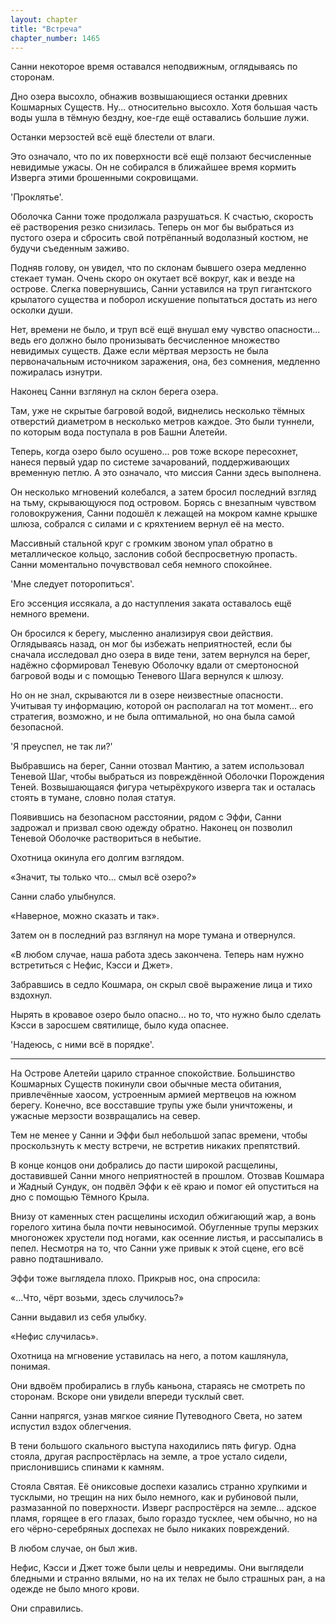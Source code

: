 ```yaml
---
layout: chapter
title: "Встреча"
chapter_number: 1465
---
```




Санни некоторое время оставался неподвижным, оглядываясь по сторонам.

Дно озера высохло, обнажив возвышающиеся останки древних Кошмарных Существ. Ну... относительно высохло. Хотя большая часть воды ушла в тёмную бездну, кое-где ещё оставались большие лужи.

Останки мерзостей всё ещё блестели от влаги.

Это означало, что по их поверхности всё ещё ползают бесчисленные невидимые ужасы. Он не собирался в ближайшее время кормить Изверга этими брошенными сокровищами.

'Проклятье'.

Оболочка Санни тоже продолжала разрушаться. К счастью, скорость её растворения резко снизилась. Теперь он мог бы выбраться из пустого озера и сбросить свой потрёпанный водолазный костюм, не будучи съеденным заживо.

Подняв голову, он увидел, что по склонам бывшего озера медленно стекает туман. Очень скоро он окутает всё вокруг, как и везде на острове. Слегка повернувшись, Санни уставился на труп гигантского крылатого существа и поборол искушение попытаться достать из него осколки души.

Нет, времени не было, и труп всё ещё внушал ему чувство опасности... ведь его должно было пронизывать бесчисленное множество невидимых существ. Даже если мёртвая мерзость не была первоначальным источником заражения, она, без сомнения, медленно пожиралась изнутри.

Наконец Санни взглянул на склон берега озера.

Там, уже не скрытые багровой водой, виднелись несколько тёмных отверстий диаметром в несколько метров каждое. Это были туннели, по которым вода поступала в ров Башни Алетейи.

Теперь, когда озеро было осушено... ров тоже вскоре пересохнет, нанеся первый удар по системе зачарований, поддерживающих временную петлю. А это означало, что миссия Санни здесь выполнена.

Он несколько мгновений колебался, а затем бросил последний взгляд на тьму, скрывающуюся под островом. Борясь с внезапным чувством головокружения, Санни подошёл к лежащей на мокром камне крышке шлюза, собрался с силами и с кряхтением вернул её на место.

Массивный стальной круг с громким звоном упал обратно в металлическое кольцо, заслонив собой беспросветную пропасть. Санни моментально почувствовал себя немного спокойнее.

'Мне следует поторопиться'.

Его эссенция иссякала, а до наступления заката оставалось ещё немного времени.

Он бросился к берегу, мысленно анализируя свои действия. Оглядываясь назад, он мог бы избежать неприятностей, если бы сначала исследовал дно озера в виде тени, затем вернулся на берег, надёжно сформировал Теневую Оболочку вдали от смертоносной багровой воды и с помощью Теневого Шага вернулся к шлюзу.

Но он не знал, скрываются ли в озере неизвестные опасности. Учитывая ту информацию, которой он располагал на тот момент... его стратегия, возможно, и не была оптимальной, но она была самой безопасной.

'Я преуспел, не так ли?'

Выбравшись на берег, Санни отозвал Мантию, а затем использовал Теневой Шаг, чтобы выбраться из повреждённой Оболочки Порождения Теней. Возвышающаяся фигура четырёхрукого изверга так и осталась стоять в тумане, словно полая статуя.

Появившись на безопасном расстоянии, рядом с Эффи, Санни задрожал и призвал свою одежду обратно. Наконец он позволил Теневой Оболочке раствориться в небытие.

Охотница окинула его долгим взглядом.

«Значит, ты только что... смыл всё озеро?»

Санни слабо улыбнулся.

«Наверное, можно сказать и так».

Затем он в последний раз взглянул на море тумана и отвернулся.

«В любом случае, наша работа здесь закончена. Теперь нам нужно встретиться с Нефис, Кэсси и Джет».

Забравшись в седло Кошмара, он скрыл своё выражение лица и тихо вздохнул.

Нырять в кровавое озеро было опасно... но то, что нужно было сделать Кэсси в заросшем святилище, было куда опаснее.

'Надеюсь, с ними всё в порядке'.

***

На Острове Алетейи царило странное спокойствие. Большинство Кошмарных Существ покинули свои обычные места обитания, привлечённые хаосом, устроенным армией мертвецов на южном берегу. Конечно, все восставшие трупы уже были уничтожены, и ужасные мерзости возвращались на север.

Тем не менее у Санни и Эффи был небольшой запас времени, чтобы проскользнуть к месту встречи, не встретив никаких препятствий.

В конце концов они добрались до пасти широкой расщелины, доставившей Санни много неприятностей в прошлом. Отозвав Кошмара и Жадный Сундук, он подвёл Эффи к её краю и помог ей опуститься на дно с помощью Тёмного Крыла.

Внизу от каменных стен расщелины исходил обжигающий жар, а вонь горелого хитина была почти невыносимой. Обугленные трупы мерзких многоножек хрустели под ногами, как осенние листья, и рассыпались в пепел. Несмотря на то, что Санни уже привык к этой сцене, его всё равно подташнивало.

Эффи тоже выглядела плохо. Прикрыв нос, она спросила:

«...Что, чёрт возьми, здесь случилось?»

Санни выдавил из себя улыбку.

«Нефис случилась».

Охотница на мгновение уставилась на него, а потом кашлянула, понимая.

Они вдвоём пробирались в глубь каньона, стараясь не смотреть по сторонам. Вскоре они увидели впереди тусклый свет.

Санни напрягся, узнав мягкое сияние Путеводного Света, но затем испустил вздох облегчения.

В тени большого скального выступа находились пять фигур. Одна стояла, другая распростёрлась на земле, а трое устало сидели, прислонившись спинами к камням.

Стояла Святая. Её ониксовые доспехи казались странно хрупкими и тусклыми, но трещин на них было немного, как и рубиновой пыли, размазанной по поверхности. Изверг распростёрся на земле... адское пламя, горящее в его глазах, было гораздо тусклее, чем обычно, но на его чёрно-серебряных доспехах не было никаких повреждений.

В любом случае, он был жив.

Нефис, Кэсси и Джет тоже были целы и невредимы. Они выглядели бледными и странно вялыми, но на их телах не было страшных ран, а на одежде не было много крови.

Они справились.

